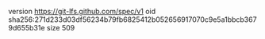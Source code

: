 version https://git-lfs.github.com/spec/v1
oid sha256:271d233d03df56234b79fb6825412b052656917070c9e5a1bbcb3679d655b31e
size 509
